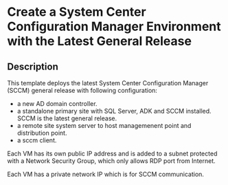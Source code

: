 # Create a System Center Configuration Manager Environment with the Latest General Release

## Description

This template deploys the latest System Center Configuration Manager (SCCM) general release with following configuration: 

* a new AD domain controller. 
* a standalone primary site with SQL Server, ADK and SCCM installed. SCCM is the latest general release. 
* a remote site system server to host managemenent point and distribution point. 
* a sccm client.

Each VM has its own public IP address and is added to a subnet protected with a Network Security Group, which only allows RDP port from Internet. 

Each VM has a private network IP which is for SCCM communication. 
